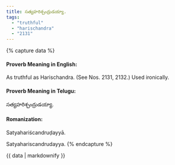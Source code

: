 ```yaml
---
title: సత్యహరిశ్చంద్రుడయ్యా.
tags:
  - "truthful"
  - "harischandra"
  - "2131"
---
```


{% capture data %}
#### Proverb Meaning in English:
As truthful as Harischandra.
(See Nos. 2131, 2132.)
Used ironically.

#### Proverb Meaning in Telugu:
సత్యహరిశ్చంద్రుడయ్యా.

#### Romanization:
Satyahariścandruḍayyā.

Satyahariscandrudayya.
{% endcapture %}

{{ data | markdownify }}

